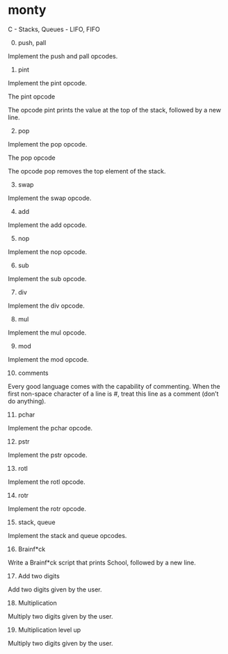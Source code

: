 # monty
C - Stacks, Queues - LIFO, FIFO

0. push, pall

Implement the push and pall opcodes.

1. pint

Implement the pint opcode.

The pint opcode

The opcode pint prints the value at the top of the stack, followed by a new line.

2. pop

Implement the pop opcode.

The pop opcode

The opcode pop removes the top element of the stack.

3. swap

Implement the swap opcode.

4. add

Implement the add opcode.

5. nop

Implement the nop opcode.

6. sub

Implement the sub opcode.

7. div

Implement the div opcode.

8. mul

Implement the mul opcode.

9. mod

Implement the mod opcode.

10. comments

Every good language comes with the capability of commenting. When the first non-space character of a line is #, treat this line as a comment (don’t do anything).

11. pchar

Implement the pchar opcode.

12. pstr

Implement the pstr opcode.

13. rotl

Implement the rotl opcode.

14. rotr

Implement the rotr opcode.

15. stack, queue

Implement the stack and queue opcodes.

16. Brainf*ck

Write a Brainf*ck script that prints School, followed by a new line.

17. Add two digits

Add two digits given by the user.

18. Multiplication

Multiply two digits given by the user.

19. Multiplication level up

Multiply two digits given by the user.
